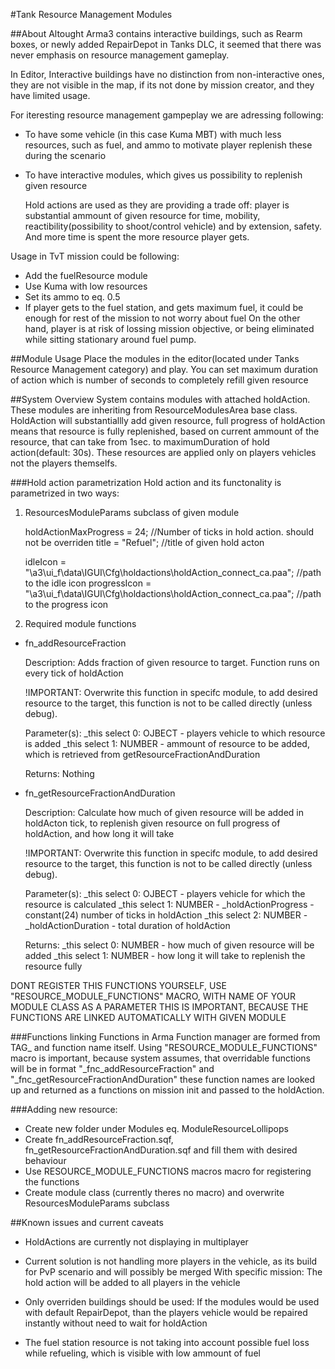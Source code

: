 #Tank Resource Management Modules

##About
Altought Arma3 contains interactive buildings, such as Rearm boxes, or newly added RepairDepot 
in Tanks DLC, it seemed that there was never emphasis on resource management gameplay.

In Editor, Interactive buildings have no distinction from non-interactive ones, they are 
not visible in the map, if its not done by mission creator, and they have limited usage.

For iteresting resource management gampeplay we are adressing following:

- To have some vehicle (in this case Kuma MBT) with much less resources, such as fuel, and ammo
  to motivate player replenish these during the scenario

- To have interactive modules, which gives us possibility to replenish given resource

  Hold actions are used as they are providing a trade off: player is substantial ammount of given resource for 
  time, mobility, reactibility(possibility to shoot/control vehicle) and by extension, safety.
  And more time is spent the more resource player gets.

Usage in TvT mission could be following:
  - Add the fuelResource module
  - Use Kuma with low resources
  - Set its ammo to eq. 0.5
  - If player gets to the fuel station, and gets maximum fuel, it could be enough for rest of the mission to not worry about fuel
    On the other hand, player is at risk of lossing mission objective, or being eliminated while sitting stationary around fuel pump.

##Module Usage
Place the modules in the editor(located under Tanks Resource Management category) and play.
You can set maximum duration of action which is number of seconds to completely refill given resource

##System Overview
System contains modules with attached holdAction. These modules are inheriting from  ResourceModulesArea base class. 
HoldAction will substantiallly add given resource, full progress of holdAction means that resource is fully replenished,
based on current ammount of the resource, that can take from 1sec. to maximumDuration of hold action(default: 30s).
These resources are applied only on players vehicles not the players themselfs.

###Hold action parametrization
Hold action and its functonality is parametrized in two ways:

1) ResourcesModuleParams subclass of given module
     
     holdActionMaxProgress = 24; //Number of ticks in hold action. should not be overriden
     title = "Refuel"; //title of given hold acton 
    
     idleIcon = "\a3\ui_f\data\IGUI\Cfg\holdactions\holdAction_connect_ca.paa"; //path to the idle icon
		 progressIcon = "\a3\ui_f\data\IGUI\Cfg\holdactions\holdAction_connect_ca.paa"; //path to the progress icon

2) Required module functions
  - fn_addResourceFraction

    Description:
    Adds fraction of given resource to target.
    Function runs on every tick of holdAction

    !IMPORTANT: Overwrite this function in specifc module, 
    to add desired resource to the target, this function is not to be
    called directly (unless debug). 

    Parameter(s):
    _this select 0: OJBECT - players vehicle to which resource is added
    _this select 1: NUMBER - ammount of resource to be added, which is retrieved from getResourceFractionAndDuration
      
    Returns:
    Nothing
  
  - fn_getResourceFractionAndDuration

    Description:
    Calculate how much of given resource will be added in holdActon tick, to replenish 
    given resource on full progress of holdAction, and how long it will take

    !IMPORTANT: Overwrite this function in specifc module, 
    to add desired resource to the target, this function is not to be
    called directly (unless debug). 

    Parameter(s):
    _this select 0: OJBECT - players vehicle for which the resource is calculated
    _this select 1: NUMBER - _holdActionProgress - constant(24) number of ticks in holdAction
    _this select 2: NUMBER - _holdActionDuration - total duration of holdAction
      
    Returns:
    _this select 0: NUMBER - how much of given resource will be added
    _this select 1: NUMBER - how long it will take to replenish the resource fully
    
   DONT REGISTER THIS FUNCTIONS YOURSELF, USE "RESOURCE_MODULE_FUNCTIONS" MACRO, WITH NAME OF YOUR MODULE CLASS AS A PARAMETER
   THIS IS IMPORTANT, BECAUSE THE FUNCTIONS ARE LINKED AUTOMATICALLY WITH GIVEN MODULE

###Functions linking
Functions in Arma Function manager are formed from TAG_ and function name itself.
Using "RESOURCE_MODULE_FUNCTIONS" macro is important, because system assumes, that overridable functions
will be in format "<YourModuleName>_fnc_addResourceFraction" and  "<YourModuleName>_fnc_getResourceFractionAndDuration"
these function names are looked up and returned as a functions on mission init and passed to the holdAction.

###Adding new resource:
- Create new folder under Modules eq. ModuleResourceLollipops
- Create fn_addResourceFraction.sqf, fn_getResourceFractionAndDuration.sqf and fill them with desired behaviour
- Use RESOURCE_MODULE_FUNCTIONS macros macro for registering the functions
- Create module class (currently theres no macro) and overwrite ResourcesModuleParams subclass

##Known issues and current caveats
- HoldActions are currently not displaying in multiplayer
 
- Current solution is not handling more players in the vehicle, as its build for PvP scenario and will possibly be merged 
  With specific mission: 
  The hold action will be added to all players in the vehicle

- Only overriden buildings should be used: 
  If the modules would be used with default RepairDepot, 
  than the players vehicle would be repaired instantly without need to wait for holdAction

- The fuel station resource is not taking into account possible fuel 
  loss while refueling, which is visible with low ammount of fuel






